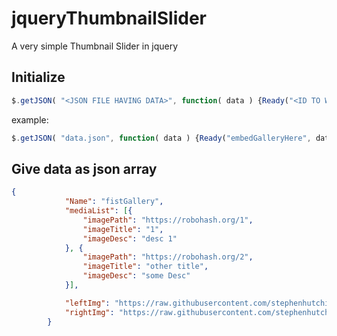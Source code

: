 # jqueryThumbnailSlider
A very simple Thumbnail Slider in jquery

## Initialize
```javascript
$.getJSON( "<JSON FILE HAVING DATA>", function( data ) {Ready("<ID TO WHICH GALLERY TO EMBED>", data);});
```
example:
```javascript
$.getJSON( "data.json", function( data ) {Ready("embedGalleryHere", data);});
```


## Give data as json array
```json
{
			"Name": "fistGallery",
			"mediaList": [{
				"imagePath": "https://robohash.org/1",
				"imageTitle": "1",
				"imageDesc": "desc 1"
			}, {
				"imagePath": "https://robohash.org/2",
				"imageTitle": "other title",
				"imageDesc": "some Desc"
			}],

			"leftImg": "https://raw.githubusercontent.com/stephenhutchings/typicons.font/master/src/png-48px/arrow-left-outline.png",
			"rightImg": "https://raw.githubusercontent.com/stephenhutchings/typicons.font/master/src/png-48px/arrow-right-outline.png"
		}
```
